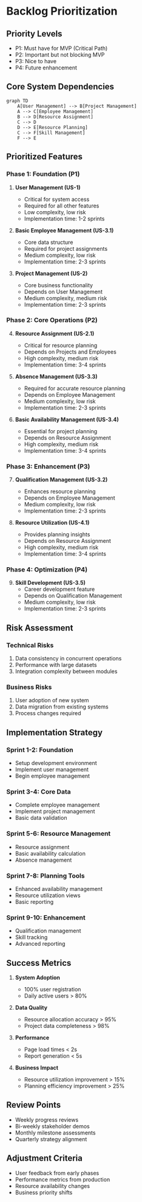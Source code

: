 # Backlog Prioritization

## Priority Levels
- P1: Must have for MVP (Critical Path)
- P2: Important but not blocking MVP
- P3: Nice to have
- P4: Future enhancement

## Core System Dependencies
```mermaid
graph TD
    A[User Management] --> B[Project Management]
    A --> C[Employee Management]
    B --> D[Resource Assignment]
    C --> D
    D --> E[Resource Planning]
    C --> F[Skill Management]
    F --> E
```

## Prioritized Features

### Phase 1: Foundation (P1)
1. **User Management (US-1)**
   - Critical for system access
   - Required for all other features
   - Low complexity, low risk
   - Implementation time: 1-2 sprints

2. **Basic Employee Management (US-3.1)**
   - Core data structure
   - Required for project assignments
   - Medium complexity, low risk
   - Implementation time: 2-3 sprints

3. **Project Management (US-2)**
   - Core business functionality
   - Depends on User Management
   - Medium complexity, medium risk
   - Implementation time: 2-3 sprints

### Phase 2: Core Operations (P2)
4. **Resource Assignment (US-2.1)**
   - Critical for resource planning
   - Depends on Projects and Employees
   - High complexity, medium risk
   - Implementation time: 3-4 sprints

5. **Absence Management (US-3.3)**
   - Required for accurate resource planning
   - Depends on Employee Management
   - Medium complexity, low risk
   - Implementation time: 2-3 sprints

6. **Basic Availability Management (US-3.4)**
   - Essential for project planning
   - Depends on Resource Assignment
   - High complexity, medium risk
   - Implementation time: 3-4 sprints

### Phase 3: Enhancement (P3)
7. **Qualification Management (US-3.2)**
   - Enhances resource planning
   - Depends on Employee Management
   - Medium complexity, low risk
   - Implementation time: 2-3 sprints

8. **Resource Utilization (US-4.1)**
   - Provides planning insights
   - Depends on Resource Assignment
   - High complexity, medium risk
   - Implementation time: 3-4 sprints

### Phase 4: Optimization (P4)
9. **Skill Development (US-3.5)**
   - Career development feature
   - Depends on Qualification Management
   - Medium complexity, low risk
   - Implementation time: 2-3 sprints

## Risk Assessment

### Technical Risks
1. Data consistency in concurrent operations
2. Performance with large datasets
3. Integration complexity between modules

### Business Risks
1. User adoption of new system
2. Data migration from existing systems
3. Process changes required

## Implementation Strategy

### Sprint 1-2: Foundation
- Setup development environment
- Implement user management
- Begin employee management

### Sprint 3-4: Core Data
- Complete employee management
- Implement project management
- Basic data validation

### Sprint 5-6: Resource Management
- Resource assignment
- Basic availability calculation
- Absence management

### Sprint 7-8: Planning Tools
- Enhanced availability management
- Resource utilization views
- Basic reporting

### Sprint 9-10: Enhancement
- Qualification management
- Skill tracking
- Advanced reporting

## Success Metrics
1. **System Adoption**
   - 100% user registration
   - Daily active users > 80%

2. **Data Quality**
   - Resource allocation accuracy > 95%
   - Project data completeness > 98%

3. **Performance**
   - Page load times < 2s
   - Report generation < 5s

4. **Business Impact**
   - Resource utilization improvement > 15%
   - Planning efficiency improvement > 25%

## Review Points
- Weekly progress reviews
- Bi-weekly stakeholder demos
- Monthly milestone assessments
- Quarterly strategy alignment

## Adjustment Criteria
- User feedback from early phases
- Performance metrics from production
- Resource availability changes
- Business priority shifts